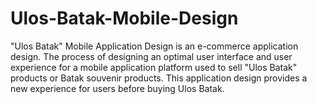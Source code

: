 # Ulos-Batak-Mobile-Design
"Ulos Batak" Mobile Application Design is an e-commerce application design.  The process of designing an optimal user interface and user experience for a mobile application platform used to sell "Ulos Batak" products or Batak souvenir products. This application design provides a new experience for users before buying Ulos Batak.
